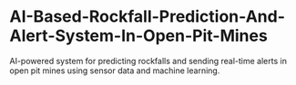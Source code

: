 # AI-Based-Rockfall-Prediction-And-Alert-System-In-Open-Pit-Mines
AI-powered system for predicting rockfalls and sending real-time alerts in open pit mines using sensor data and machine learning.

